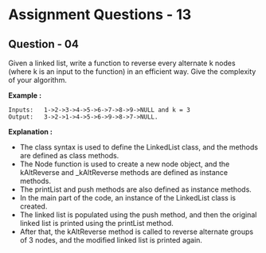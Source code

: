 # **Assignment Questions - 13**

## **Question - 04**

Given a linked list, write a function to reverse every alternate k nodes (where k is an input to the function) in an efficient way. Give the complexity of your algorithm.

**Example :**   
```
Inputs:   1->2->3->4->5->6->7->8->9->NULL and k = 3
Output:   3->2->1->4->5->6->9->8->7->NULL.
```

**Explanation :**
- The class syntax is used to define the LinkedList class, and the methods are defined as class methods.
- The Node function is used to create a new node object, and the kAltReverse and _kAltReverse methods are defined as instance methods. 
- The printList and push methods are also defined as instance methods.
- In the main part of the code, an instance of the LinkedList class is created. 
- The linked list is populated using the push method, and then the original linked list is printed using the printList method. 
- After that, the kAltReverse method is called to reverse alternate groups of 3 nodes, and the modified linked list is printed again.
